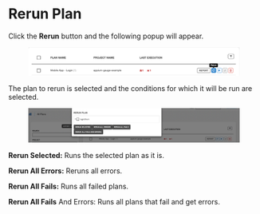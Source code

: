 # Rerun Plan

Click the **Rerun** button and the following popup will appear.

<figure><img src="../../.gitbook/assets/Ekran Resmi 2023-06-21 00.41.12.png" alt=""><figcaption></figcaption></figure>

The plan to rerun is selected and the conditions for which it will be run are selected.

<figure><img src="../../.gitbook/assets/Ekran Resmi 2023-06-21 00.42.15.png" alt=""><figcaption></figcaption></figure>

**Rerun Selected:** Runs the selected plan as it is.

**Rerun All Errors:** Reruns all errors.

**Rerun All Fails:** Runs all failed plans.

**Rerun All Fails** And Errors: Runs all plans that fail and get errors.
